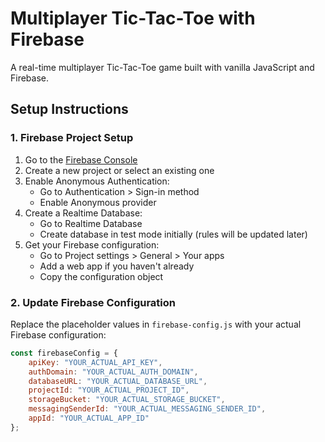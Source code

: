 # Multiplayer Tic-Tac-Toe with Firebase

A real-time multiplayer Tic-Tac-Toe game built with vanilla JavaScript and Firebase.

## Setup Instructions

### 1. Firebase Project Setup
1. Go to the [Firebase Console](https://console.firebase.google.com/)
2. Create a new project or select an existing one
3. Enable Anonymous Authentication:
   - Go to Authentication > Sign-in method
   - Enable Anonymous provider
4. Create a Realtime Database:
   - Go to Realtime Database
   - Create database in test mode initially (rules will be updated later)
5. Get your Firebase configuration:
   - Go to Project settings > General > Your apps
   - Add a web app if you haven't already
   - Copy the configuration object

### 2. Update Firebase Configuration
Replace the placeholder values in `firebase-config.js` with your actual Firebase configuration:

```javascript
const firebaseConfig = {
    apiKey: "YOUR_ACTUAL_API_KEY",
    authDomain: "YOUR_ACTUAL_AUTH_DOMAIN",
    databaseURL: "YOUR_ACTUAL_DATABASE_URL",
    projectId: "YOUR_ACTUAL_PROJECT_ID",
    storageBucket: "YOUR_ACTUAL_STORAGE_BUCKET",
    messagingSenderId: "YOUR_ACTUAL_MESSAGING_SENDER_ID",
    appId: "YOUR_ACTUAL_APP_ID"
};
